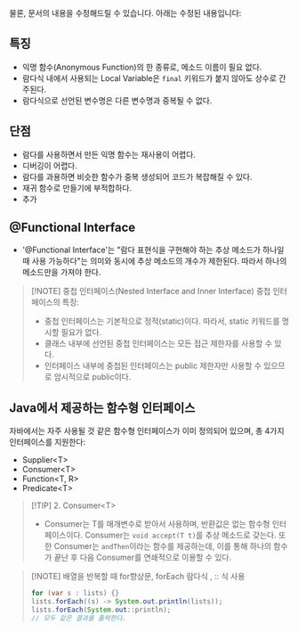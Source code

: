 물론, 문서의 내용을 수정해드릴 수 있습니다. 아래는 수정된 내용입니다:

## 특징

- 익명 함수(Anonymous Function)의 한 종류로, 메소드 이름이 필요 없다.
- 람다식 내에서 사용되는 Local Variable은 `final` 키워드가 붙지 않아도 상수로 간주된다.
- 람다식으로 선언된 변수명은 다른 변수명과 중복될 수 없다.

## 단점

- 람다를 사용하면서 만든 익명 함수는 재사용이 어렵다.
- 디버깅이 어렵다.
- 람다를 과용하면 비슷한 함수가 중복 생성되어 코드가 복잡해질 수 있다.
- 재귀 함수로 만들기에 부적합하다.
- 추가

## @Functional Interface

- '@Functional Interface'는 "람다 표현식을 구현해야 하는 추상 메소드가 하나일 때 사용 가능하다"는 의미와 동시에 추상 메소드의 개수가 제한된다. 따라서 하나의 메소드만을 가져야 한다.

> [!NOTE] 중첩 인터페이스(Nested Interface and Inner Interface)
> 중첩 인터페이스의 특징:
> - 중첩 인터페이스는 기본적으로 정적(static)이다. 따라서, static 키워드를 명시할 필요가 없다.
> - 클래스 내부에 선언된 중첩 인터페이스는 모든 접근 제한자를 사용할 수 있다.
> - 인터페이스 내부에 중첩된 인터페이스는 public 제한자만 사용할 수 있으므로 암시적으로 public이다.

## Java에서 제공하는 함수형 인터페이스

자바에서는 자주 사용될 것 같은 함수형 인터페이스가 이미 정의되어 있으며, 총 4가지 인터페이스를 지원한다:

- Supplier\<T\>
- Consumer\<T\>
- Function\<T, R\>
- Predicate\<T\>

> [!TIP]   2. Consumer\<T\>
> - Consumer는 T를 매개변수로 받아서 사용하며, 반환값은 없는 함수형 인터페이스이다. Consumer는 `void accept(T t)`를 추상 메소드로 갖는다. 또한 Consumer는 `andThen`이라는 함수를 제공하는데, 이를 통해 하나의 함수가 끝난 후 다음 Consumer를 연쇄적으로 이용할 수 있다.

> [!NOTE] 배열을 반복할 때 
>  for향상문, forEach 람다식 , :: 식 사용 
> ```java
> for (var s : lists) {}
> lists.forEach((s) -> System.out.println(lists));
> lists.forEach(System.out::println);
> // 모두 같은 결과를 출력한다.
> ```


